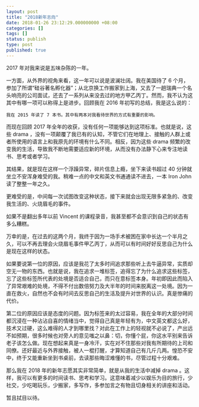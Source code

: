 ```yaml
---
layout: post
title: "2018新年志向"
date: 2018-01-26 23:12:29.000000000 +08:00
categories: []
tags: []
status: publish
type: post
published: true
---
```


2017 年对我来说是五味杂陈的一年。

一方面，从外界的视角来看，这一年可以说是波澜壮阔。我在美国待了 6 个月，参加了所谓“硅谷著名孵化器”；从北京换工作搬家到上海，又去了一趟瑞典一个名头响亮的公司面试，还去了一系列从来没去过的地方甲乙丙丁。然而，我不认为这其中有哪一项可以称得上是进步。回顾我在 2016 年初写的总结，我是这么说的：

	我在 2015 年读了 7 本书。其中有两本对我看待世界的方式有重要的影响。

而现在回顾 2017 年全年的收获，没有任何一项能够达到这项标准。也就是说，这些 drama ，没有一项颠覆了我已有的认知，不管它们在地理上、接触的人群上或者所使用的语言上和我原先的环境有什么不同。相反，因为这些 drama 频繁的改变我的生活，导致我不断地需要适应新的环境，从而没有办法静下心来专注地读书、思考或者学习。

其结果，就是现在这样一个浮躁异常，碎片信息上瘾，坐下来读书超过 40 分钟就坐立不安浑身难受的我。稍难一点的中文和英文书通通读不进去，一本 Iron John 读了整整一年之久。

更难受的是，中间每一次试图改变这种状态，接下来就会出现无限多紧急的、改变我生活的、火烧眉毛的事件。

如果不是翻出多年以前 Vincent 的课程录音，我甚至都不会意识到自己的状态有多么糟糕。

万幸的是，在过去的这两个月，我终于因为一场手术被困在家中长达一个半月之久，可以不再去理会火烧眉毛事件甲乙丙丁，从而可以有时间好好反思自己为什么是现在这样的状态。

如果要说第一位的原因，应该是我花了太多时间追求那些听上去牛逼异常，实质却空无一物的东西。也就是说，我在追求一堆标签，追得忘了为什么追求这些标签，忘了这些标签所代表的处境是否适合自己，而只在意标签本身。年初即因此而陷入了异常艰难的处境，不得不付出数倍努力及大半年的时间来脱离这一处境。因为一直在救火，自然也不会有时间去反思自己的生活及提升对世界的认识。真是惨痛的代价。

第二位的原因应该是态度的问题。因为标签来的太过容易，我在全年的大部分时间都沉浸在一种沾沾自喜的情绪当中，觉得自己真是年轻有为，中文英文都这么好，技术又过硬，这么难得的人才到哪里找？对此在工作上的轻视就不必说了，产出远不如预期，很多时候也对旁人的意见嗤之以鼻：切，你懂个屁，你这水平别来告诉老子该怎么做。现在想起来真是一身冷汗，实在对不住那些对我有所期待的上司和同僚。还好最近与外界接触，被人一棍打醒，才算知道自己有几斤几两。惶恐不安中，终于又能重新坐到书桌前，去读那些晦涩难懂的书，尽管过程十分艰难。

那么我在 2018 年的新年志愿其实非常简单，就是从我的生活中减掉 drama 。这样，我可以有更多的时间读书、思考和学习。这意味着减少以娱乐为目的旅行，少社交，少吃喝玩乐，少搬家，多写作，多参加言之有物且切身相关的讲座和活动。

暂且拭目以待。